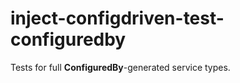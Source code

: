 # inject-configdriven-test-configuredby

Tests for full <b>ConfiguredBy</b>-generated service types.
